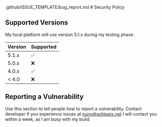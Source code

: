 .github/ISSUE_TEMPLATE/bug_report.md   # Security Policy

## Supported Versions

My local platform will use version 5.1.x during my testing phase.

| Version | Supported          |
| ------- | ------------------ |
| 5.1.x   | :white_check_mark: |
| 5.0.x   | :x:                |
| 4.0.x   | :white_check_mark: |
| < 4.0   | :x:                |

## Reporting a Vulnerability

Use this section to tell people how to report a vulnerability.
Contact developer if you experience issues at nunn@sohippix.net
I will contact you within a week, as I am busy with my build.
